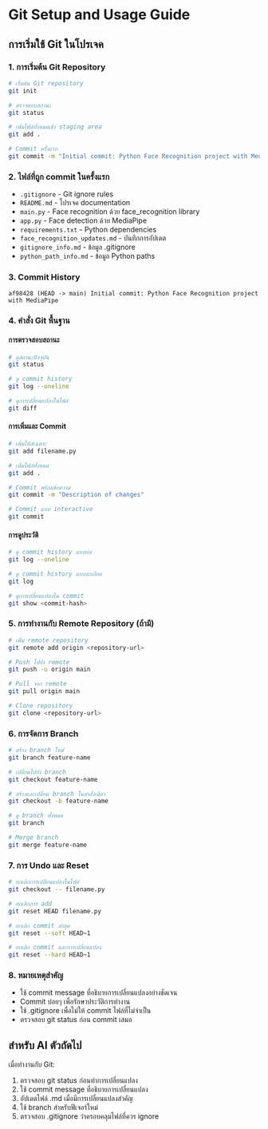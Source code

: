  # Git Setup and Usage Guide

## การเริ่มใช้ Git ในโปรเจค

### 1. การเริ่มต้น Git Repository
```bash
# เริ่มต้น Git repository
git init

# ตรวจสอบสถานะ
git status

# เพิ่มไฟล์ทั้งหมดเข้า staging area
git add .

# Commit ครั้งแรก
git commit -m "Initial commit: Python Face Recognition project with MediaPipe"
```

### 2. ไฟล์ที่ถูก commit ในครั้งแรก
- `.gitignore` - Git ignore rules
- `README.md` - โปรเจค documentation
- `main.py` - Face recognition ด้วย face_recognition library
- `app.py` - Face detection ด้วย MediaPipe
- `requirements.txt` - Python dependencies
- `face_recognition_updates.md` - บันทึกการอัปเดต
- `gitignore_info.md` - ข้อมูล .gitignore
- `python_path_info.md` - ข้อมูล Python paths

### 3. Commit History
```
af98428 (HEAD -> main) Initial commit: Python Face Recognition project with MediaPipe
```

### 4. คำสั่ง Git พื้นฐาน

#### การตรวจสอบสถานะ
```bash
# ดูสถานะปัจจุบัน
git status

# ดู commit history
git log --oneline

# ดูการเปลี่ยนแปลงในไฟล์
git diff
```

#### การเพิ่มและ Commit
```bash
# เพิ่มไฟล์เฉพาะ
git add filename.py

# เพิ่มไฟล์ทั้งหมด
git add .

# Commit พร้อมข้อความ
git commit -m "Description of changes"

# Commit แบบ interactive
git commit
```

#### การดูประวัติ
```bash
# ดู commit history แบบย่อ
git log --oneline

# ดู commit history แบบละเอียด
git log

# ดูการเปลี่ยนแปลงใน commit
git show <commit-hash>
```

### 5. การทำงานกับ Remote Repository (ถ้ามี)
```bash
# เพิ่ม remote repository
git remote add origin <repository-url>

# Push ไปยัง remote
git push -u origin main

# Pull จาก remote
git pull origin main

# Clone repository
git clone <repository-url>
```

### 6. การจัดการ Branch
```bash
# สร้าง branch ใหม่
git branch feature-name

# เปลี่ยนไปยัง branch
git checkout feature-name

# สร้างและเปลี่ยน branch ในคำสั่งเดียว
git checkout -b feature-name

# ดู branch ทั้งหมด
git branch

# Merge branch
git merge feature-name
```

### 7. การ Undo และ Reset
```bash
# ยกเลิกการเปลี่ยนแปลงในไฟล์
git checkout -- filename.py

# ยกเลิกการ add
git reset HEAD filename.py

# ยกเลิก commit ล่าสุด
git reset --soft HEAD~1

# ยกเลิก commit และการเปลี่ยนแปลง
git reset --hard HEAD~1
```

### 8. หมายเหตุสำคัญ
- ใช้ commit message ที่อธิบายการเปลี่ยนแปลงอย่างชัดเจน
- Commit บ่อยๆ เพื่อรักษาประวัติการทำงาน
- ใช้ .gitignore เพื่อไม่ให้ commit ไฟล์ที่ไม่จำเป็น
- ตรวจสอบ git status ก่อน commit เสมอ

## สำหรับ AI ตัวถัดไป
เมื่อทำงานกับ Git:
1. ตรวจสอบ git status ก่อนทำการเปลี่ยนแปลง
2. ใช้ commit message ที่อธิบายการเปลี่ยนแปลง
3. อัปเดตไฟล์ .md เมื่อมีการเปลี่ยนแปลงสำคัญ
4. ใช้ branch สำหรับฟีเจอร์ใหม่
5. ตรวจสอบ .gitignore ว่าครอบคลุมไฟล์ที่ควร ignore